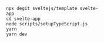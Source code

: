 ```
npx degit sveltejs/template svelte-app
cd svelte-app
node scripts/setupTypeScript.js
yarn
yarn dev
```

<style scoped>
  pre {
    max-width: 50%;
  }
</style>
